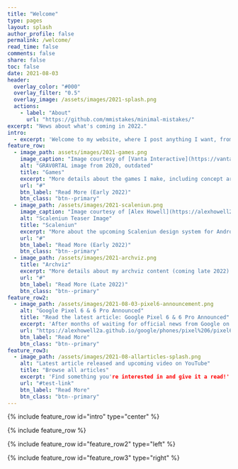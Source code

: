 ```yaml
---
title: "Welcome"
type: pages
layout: splash
author_profile: false
permalink: /welcome/
read_time: false
comments: false
share: false
toc: false
date: 2021-08-03
header:
  overlay_color: "#000"
  overlay_filter: "0.5"
  overlay_image: /assets/images/2021-splash.png
  actions:
    - label: "About"
      url: "https://github.com/mmistakes/minimal-mistakes/"
excerpt: "News about what's coming in 2022."
intro: 
  - excerpt: 'Welcome to my website, where I post anything I want, from ideas, credible leaks, tech and gaming news and reviews, and everything else.'
feature_row:
  - image_path: assets/images/2021-games.png
    image_caption: "Image courtesy of [Vanta Interactive](https://vanta-interactive.github.io)"
    alt: "GRAV0RTAL image from 2020, outdated"
    title: "Games"
    excerpt: "More details about the games I make, including concept art, ideas, and other stuff."
    url: "#"
    btn_label: "Read More (Early 2022)"
    btn_class: "btn--primary"
  - image_path: /assets/images/2021-scaleniun.png
    image_caption: "Image courtesy of [Alex Howell](https://alexhowell2a.github.io)"
    alt: "Scaleniun Teaser Image"
    title: "Scaleniun"
    excerpt: "More about the upcoming Scaleniun design system for Android."
    url: "#"
    btn_label: "Read More (Early 2022)"
    btn_class: "btn--primary"
  - image_path: /assets/images/2021-archviz.png
    title: "Archviz"
    excerpt: "More details about my archviz content (coming late 2022)."
    url: "#"
    btn_label: "Read More (Late 2022)"
    btn_class: "btn--primary"
feature_row2:
  - image_path: /assets/images/2021-08-03-pixel6-announcement.png
    alt: "Google Pixel 6 & 6 Pro Announced"
    title: "Read the latest article: Google Pixel 6 & 6 Pro Announced"
    excerpt: 'After months of waiting for official news from Google on the Pixel 6 line-up, Google broke the silence with some pretty promising words, like the phone’s capabilities and specifications, along with a release date.'
    url: "https://alexhowell2a.github.io/google/phones/pixel%206/pixel6-officially-revealed/"
    btn_label: "Read More"
    btn_class: "btn--primary"
feature_row3:
  - image_path: /assets/images/2021-08-allarticles-splash.png
    alt: "Latest article released and upcoming video on YouTube"
    title: "Browse all articles"
    excerpt: 'Find something you're interested in and give it a read!'
    url: "#test-link"
    btn_label: "Read More"
    btn_class: "btn--primary"
---
```


{% include feature_row id="intro" type="center" %}

{% include feature_row %}

{% include feature_row id="feature_row2" type="left" %}

{% include feature_row id="feature_row3" type="right" %}
